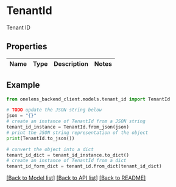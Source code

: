 # TenantId

Tenant ID

## Properties

Name | Type | Description | Notes
------------ | ------------- | ------------- | -------------

## Example

```python
from onelens_backend_client.models.tenant_id import TenantId

# TODO update the JSON string below
json = "{}"
# create an instance of TenantId from a JSON string
tenant_id_instance = TenantId.from_json(json)
# print the JSON string representation of the object
print(TenantId.to_json())

# convert the object into a dict
tenant_id_dict = tenant_id_instance.to_dict()
# create an instance of TenantId from a dict
tenant_id_form_dict = tenant_id.from_dict(tenant_id_dict)
```
[[Back to Model list]](../README.md#documentation-for-models) [[Back to API list]](../README.md#documentation-for-api-endpoints) [[Back to README]](../README.md)


